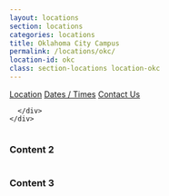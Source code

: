 ```yaml
---
layout: locations
section: locations
categories: locations
title: Oklahoma City Campus
permalink: /locations/okc/
location-id: okc
class: section-locations location-okc
---
```


<div class="location-tile-wrapper">
  <a href="#" class="location-tile tile-1 tile-active">Location</a>
  <a href="#" class="location-tile tile-2">Dates / Times</a>
  <a href="#" class="location-tile tile-3">Contact Us</a>  
</div>

<div class="location-content-wrapper">

  <div class="location-content content-1 content-active">
    <div class="row">
      <div class="medium-12 columns">
        
      </div>
    </div>
  </div>

  <div class="location-content content-2">
    <div class="row">
      <div class="medium-12 columns">
        <h3>Content 2</h3>
        <img src="http://placekitten.com/500/270" alt="" />
      </div>
    </div>
  </div>

  <div class="location-content content-3">
    <div class="row">
      <div class="medium-12 columns">
        <h3>Content 3</h3>
        <img src="http://placekitten.com/500/240" alt="" />
      </div>
    </div>
  </div>

</div>
